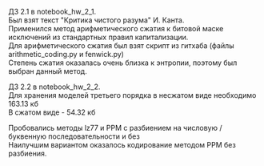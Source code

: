 ДЗ 2.1 в notebook_hw_2_1.  
Был взят текст "Критика чистого разума" И. Канта.  
Применился метод арифметического сжатия к битовой маске исключений из стандартных правил капитализации.   
Для арифметического сжатия был взят скрипт из гитхаба (файлы arithmetic_coding.py и fenwick.py)  
Степень сжатия оказалась очень близка к энтропии, поэтому был выбран данный метод.  


ДЗ 2.2 в notebook_hw_2_2.  
Для хранения моделей третьего порядка в несжатом виде необходимо 163.13 кб   
В сжатом виде - 54.32 кб  
  
Пробовались методы lz77 и PPM с разбиением на числовую / буквенную последовательности и без  
Наилучшим вариантом оказалось кодирование методом PPM без разбиения.  